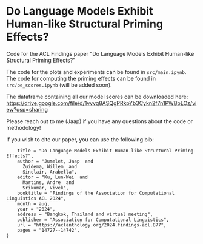 # Do Language Models Exhibit Human-like Structural Priming Effects?
Code for the ACL Findings paper "Do Language Models Exhibit Human-like Structural Priming Effects?"

The code for the plots and experiments can be found in `src/main.ipynb`. The code for computing the priming effects can be found in `src/pe_scores.ipynb` (will be added soon).

The dataframe containing all our model scores can be downloaded here: https://drive.google.com/file/d/1vvvq8ASQgPRkpYb3Cykn2f7n1PWBbLOz/view?usp=sharing

Please reach out to me (Jaap) if you have any questions about the code or methodology!

If you wish to cite our paper, you can use the following bib:
```@inproceedings{jumelet-etal-2024-language,
    title = "Do Language Models Exhibit Human-like Structural Priming Effects?",
    author = "Jumelet, Jaap  and
      Zuidema, Willem  and
      Sinclair, Arabella",
    editor = "Ku, Lun-Wei  and
      Martins, Andre  and
      Srikumar, Vivek",
    booktitle = "Findings of the Association for Computational Linguistics ACL 2024",
    month = aug,
    year = "2024",
    address = "Bangkok, Thailand and virtual meeting",
    publisher = "Association for Computational Linguistics",
    url = "https://aclanthology.org/2024.findings-acl.877",
    pages = "14727--14742",
}
```
